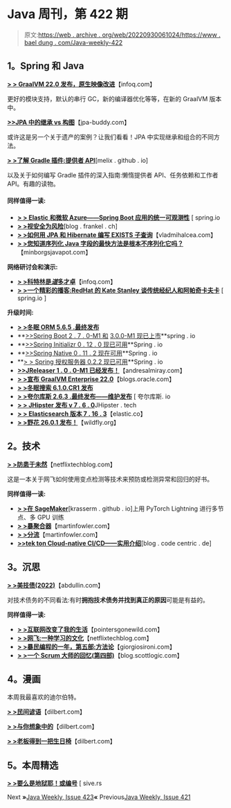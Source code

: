 # Java 周刊，第 422 期

> 原文:[https://web . archive . org/web/20220930061024/https://www . bael dung . com/Java-weekly-422](https://web.archive.org/web/20220930061024/https://www.baeldung.com/java-weekly-422)

## **1。Spring 和 Java**

[**> > GraalVM 22.0 发布，原生映像改进**](https://web.archive.org/web/20220528142123/https://www.infoq.com/news/2022/01/graalvm-22-native-image/)【infoq.com】

更好的模块支持，默认的串行 GC，新的编译器优化等等，在新的 GraalVM 版本中。

[**>>JPA 中的继承 vs 构图**](https://web.archive.org/web/20220528142123/https://www.jpa-buddy.com/blog/inheritance-vs-composition-in-jpa/)【jpa-buddy.com】

或许这是另一个关于遗产的案例？让我们看看！JPA 中实现继承和组合的不同方法。

[**> >了解 Gradle 插件:提供者 API**](https://web.archive.org/web/20220528142123/https://melix.github.io/blog//2022/01/understanding-provider-api.html)[melix . github . io]

以及关于如何编写 Gradle 插件的深入指南:懒惰提供者 API、任务依赖和工作者 API。有趣的读物。

#### **同样值得一读:**

*   [**> > Elastic 和微软 Azure——Spring Boot 应用的统一可观测性**](https://web.archive.org/web/20220528142123/https://spring.io/blog/2022/01/19/elastic-and-microsoft-azure-unified-observability-for-spring-boot-applications) [ spring.io
*   [**> >视安全为风险**](https://web.archive.org/web/20220528142123/https://blog.frankel.ch/treat-security-as-risk/)[blog . frankel . ch]
*   [**> >如何用 JPA 和 Hibernate 编写 EXISTS 子查询**](https://web.archive.org/web/20220528142123/https://vladmihalcea.com/exists-subqueries-jpa-hibernate/)【vladmihalcea.com】
*   [**> >您知道序列化 Java 字段的最快方法是根本不序列化它吗？**](https://web.archive.org/web/20220528142123/https://minborgsjavapot.blogspot.com/2022/01/did-you-know-fastest-way-of-serializing.html)【minborgsjavapot.com】

**网络研讨会和演示:**

*   [**> >科特林是*道*多才卓**](https://web.archive.org/web/20220528142123/https://www.infoq.com/presentations/kotlin-frameworks/)【infoq.com】
*   [**> >一个精彩的播客:RedHat 的 Kate Stanley 谈传统经纪人和阿帕奇卡夫卡**](https://web.archive.org/web/20220528142123/https://spring.io/blog/2022/01/20/a-bootiful-podcast-redhat-s-kate-stanley-on-the-distinction-between-traditional-brokers-and-apache-kafka) [ spring.io ]

**升级时间:**

*   [**> >冬眠 ORM 5.6.5 .最终发布**](https://web.archive.org/web/20220528142123/https://in.relation.to/2022/01/26/hibernate-orm-565/)
*   **[>>Spring Boot 2 . 7 . 0-M1 和](https://web.archive.org/web/20220528142123/https://spring.io/blog/2022/01/20/spring-boot-2-7-0-m1-is-now-available) [3.0.0-M1 现已上市](https://web.archive.org/web/20220528142123/https://spring.io/blog/2022/01/20/spring-boot-3-0-0-m1-is-now-available)**spring . io
*   **[>>Spring Initializr 0 . 12 . 0 现已可用](https://web.archive.org/web/20220528142123/https://spring.io/blog/2022/01/24/spring-initializr-0-12-0-available-now)**Spring . io
*   **[>>Spring Native 0 . 11 . 2 现在可用](https://web.archive.org/web/20220528142123/https://spring.io/blog/2022/01/26/spring-native-0-11-2-available-now)**Spring . io
*   **[> > Spring 授权服务器 0.2.2 现已可用](https://web.archive.org/web/20220528142123/https://spring.io/blog/2022/01/26/spring-authorization-server-0-2-2-available-now)**Spring . io
*   [**>>JReleaser 1 . 0 . 0-M1 已经发布！**](https://web.archive.org/web/20220528142123/https://andresalmiray.com/jreleaser-1-0-0-m1-has-been-released/)【andresalmiray.com】
*   [**> >宣布 GraalVM Enterprise 22.0**](https://web.archive.org/web/20220528142123/https://blogs.oracle.com/java/post/graalvm-enterprise-220)【blogs.oracle.com】
*   [**> >冬眠搜索 6.1.0.CR1 发布**](https://web.archive.org/web/20220528142123/https://in.relation.to/2022/01/18/hibernate-search-6-1-0-CR1/)
*   [**> >夸尔库斯 2.6.3 .最终发布——维护发布**](https://web.archive.org/web/20220528142123/https://quarkus.io/blog/quarkus-2-6-3-final-released/) [ 夸尔库斯. io
*   [**> > JHipster 发布 v 7 . 6 . 0**](https://web.archive.org/web/20220528142123/https://www.jhipster.tech/2022/01/23/jhipster-release-7.6.0.html)JHipster . tech
*   [**> > Elasticsearch 版本 7 . 16 . 3**](https://web.archive.org/web/20220528142123/https://www.elastic.co/guide/en/elasticsearch/reference/7.16/release-notes-7.16.3.html)【elastic.co】
*   [**> >野花 26.0.1 发布！**](https://web.archive.org/web/20220528142123/https://www.wildfly.org//news/2022/01/21/WildFly-2601-Released/)【wildfly.org】

## **2。技术**

[**> >防患于未然**](https://web.archive.org/web/20220528142123/https://netflixtechblog.com/fixing-performance-regressions-before-they-happen-eab2602b86fe)【netflixtechblog.com】

这是一本关于网飞如何使用变点检测等技术来预防或检测异常和回归的好书。

**同样值得一读:**

*   [**> >在 SageMaker**](https://web.archive.org/web/20220528142123/https://krasserm.github.io/2022/01/21/sagemaker-multi-node/)[krasserm . github . io]上用 PyTorch Lightning 进行多节点、多 GPU 训练
*   [**> >暴聚合器**](https://web.archive.org/web/20220528142123/https://martinfowler.com/articles/patterns-legacy-displacement/critical-aggregator.html)【martinfowler.com】
*   [**> >分流**](https://web.archive.org/web/20220528142123/https://martinfowler.com/articles/patterns-legacy-displacement/divert-the-flow.html)【martinfowler.com】
*   [**>>tek ton Cloud-native CI/CD——实用介绍**](https://web.archive.org/web/20220528142123/https://blog.codecentric.de/en/2022/01/tekton-cloud-native-ci-cd-pragmatic-intro/)[blog . code centric . de]

## **3。沉思**

[**> >美技债(2022)**](https://web.archive.org/web/20220528142123/https://abdullin.com/beautiful-tech-debt/)【abdullin.com】

对技术债务的不同看法:有时**拥抱技术债务并找到真正的原因**可能是有益的。

**同样值得一读:**

*   [**> >互联网改变了我的生活**](https://web.archive.org/web/20220528142123/https://pointersgonewild.com/2022/01/19/the-internet-changed-my-life/)【pointersgonewild.com】
*   [**> >网飞:一种学习的文化**](https://web.archive.org/web/20220528142123/https://netflixtechblog.com/netflix-a-culture-of-learning-394bc7d0f94c)【netflixtechblog.com】
*   [**> >暴民编程的一年，第五部:方法论**](https://web.archive.org/web/20220528142123/https://www.giorgiosironi.com/2022/01/a-year-of-mob-programming-part-5.html)【giorgiosironi.com】
*   [**> >一个 Scrum 大师的回忆(第四部)**](https://web.archive.org/web/20220528142123/https://blog.scottlogic.com/2022/01/21/reminiscence-of-a-scrum-master-part-iv.html)【blog.scottlogic.com】

## **4。漫画**

本周我最喜欢的迪尔伯特。

[**> >民间谚语**](https://web.archive.org/web/20220528142123/https://dilbert.com/strip/2022-01-26)【dilbert.com】

[**> >与你想象中的**](https://web.archive.org/web/20220528142123/https://dilbert.com/strip/2022-01-25)【dilbert.com】

[**> >老板得到一把生日椅**](https://web.archive.org/web/20220528142123/https://dilbert.com/strip/2022-01-24)【dilbert.com】

## **5。本周精选**

**[> >要么是地狱耶！或编号](https://web.archive.org/web/20220528142123/https://sive.rs/hellyeah)** [ sive.rs

Next **»**[Java Weekly, Issue 423](/web/20220528142123/https://www.baeldung.com/java-weekly-423)**«** Previous[Java Weekly, Issue 421](/web/20220528142123/https://www.baeldung.com/java-weekly-421)